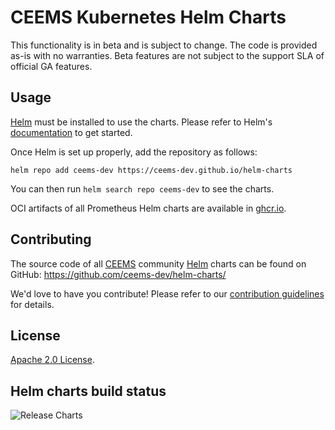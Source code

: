 # CEEMS Kubernetes Helm Charts

This functionality is in beta and is subject to change. The code is provided as-is with no
warranties. Beta features are not subject to the support SLA of official GA features.

## Usage

[Helm](https://helm.sh) must be installed to use the charts.
Please refer to Helm's [documentation](https://helm.sh/docs/) to get started.

Once Helm is set up properly, add the repository as follows:

```console
helm repo add ceems-dev https://ceems-dev.github.io/helm-charts
```

You can then run `helm search repo ceems-dev` to see the charts.

OCI artifacts of all Prometheus Helm charts are available in
[ghcr.io](https://github.com/orgs/ceems-dev/packages?repo_name=helm-charts).

## Contributing

The source code of all [CEEMS](https://ceems-dev.github.io/ceems/docs/) community
[Helm](https://helm.sh) charts can be found on GitHub: <https://github.com/ceems-dev/helm-charts/>

<!-- Keep full URL links to repo files because this README syncs from main to gh-pages.  -->
We'd love to have you contribute! Please refer to our
[contribution guidelines](https://github.com/ceems-dev/helm-charts/blob/main/CONTRIBUTING.md) for details.

## License

<!-- Keep full URL links to repo files because this README syncs from main to gh-pages.  -->
[Apache 2.0 License](https://github.com/ceems-dev/helm-charts/blob/main/LICENSE).

## Helm charts build status

![Release Charts](https://github.com/ceems-dev/helm-charts/actions/workflows/release.yaml/badge.svg?branch=main)
